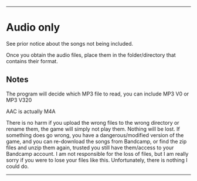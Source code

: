 
***

# Audio only

See prior notice about the songs not being included.

Once you obtain the audio files, place them in the folder/directory that contains their format.

## Notes

The program will decide which MP3 file to read, you can include MP3 V0 or MP3 V320

AAC is actually M4A

There is no harm if you upload the wrong files to the wrong directory or rename them, the game will simply not play them. Nothing will be lost. If something does go wrong, you have a dangerous/modified version of the game, and you can re-download the songs from Bandcamp, or find the zip files and unzip them again, trusted you still have them/access to your Bandcamp account. I am not responsible for the loss of files, but I am really sorry if you were to lose your files like this. Unfortunately, there is nothing I could do.

***
